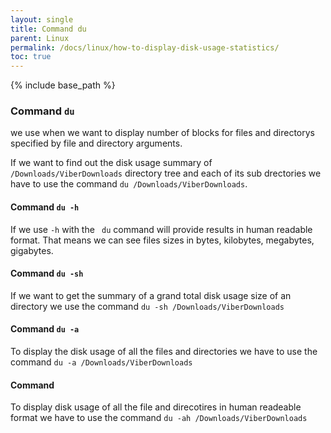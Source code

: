 ```yaml
---
layout: single
title: Command du
parent: Linux
permalink: /docs/linux/how-to-display-disk-usage-statistics/
toc: true
---
```


{% include base_path %}



### Command ```du```
we use when we want to display number of blocks for files and directorys specified by file and directory arguments.

If we want to find out the disk usage summary of ```/Downloads/ViberDownloads``` directory tree and each of its sub drectories we have to use the command ```du /Downloads/ViberDownloads```.

#### Command ```du -h```
If we use ```-h``` with the ``` du``` command will provide results in human readable format. That means we can see files sizes in bytes, kilobytes, megabytes, gigabytes.   

#### Command ```du -sh ```
If we want to get the summary of a grand total disk usage size of an directory we use the command ```du -sh /Downloads/ViberDownloads```

#### Command ```du -a```
To display the disk usage of all the files and directories we have to use the command ```du -a /Downloads/ViberDownloads```

#### Command
To display disk usage of all the file and direcotires in human readeable format we have to use the command ```du -ah /Downloads/ViberDownloads```
